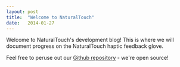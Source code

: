 ```yaml
---
layout: post
title:  "Welcome to NaturalTouch"
date:   2014-01-27
---
```


Welcome to NaturalTouch's development blog! This is where we will document progress on the NaturalTouch haptic feedback glove.

Feel free to peruse out our [Github repository][github] - we're open source!

[github]:    https://github.com/NaturalTouch
